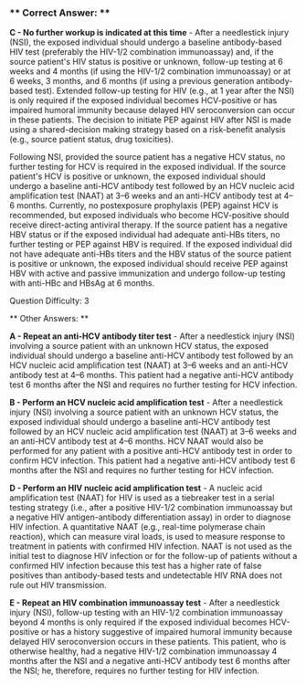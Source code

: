 ### ** Correct Answer: **

**C - No further workup is indicated at this time** - After a needlestick injury (NSI), the exposed individual should undergo a baseline antibody-based HIV test (preferably the HIV-1/2 combination immunoassay) and, if the source patient's HIV status is positive or unknown, follow-up testing at 6 weeks and 4 months (if using the HIV-1/2 combination immunoassay) or at 6 weeks, 3 months, and 6 months (if using a previous generation antibody-based test). Extended follow-up testing for HIV (e.g., at 1 year after the NSI) is only required if the exposed individual becomes HCV-positive or has impaired humoral immunity because delayed HIV seroconversion can occur in these patients. The decision to initiate PEP against HIV after NSI is made using a shared-decision making strategy based on a risk-benefit analysis (e.g., source patient status, drug toxicities).

Following NSI, provided the source patient has a negative HCV status, no further testing for HCV is required in the exposed individual. If the source patient's HCV is positive or unknown, the exposed individual should undergo a baseline anti-HCV antibody test followed by an HCV nucleic acid amplification test (NAAT) at 3–6 weeks and an anti-HCV antibody test at 4–6 months. Currently, no postexposure prophylaxis (PEP) against HCV is recommended, but exposed individuals who become HCV-positive should receive direct-acting antiviral therapy. If the source patient has a negative HBV status or if the exposed individual had adequate anti-HBs titers, no further testing or PEP against HBV is required. If the exposed individual did not have adequate anti-HBs titers and the HBV status of the source patient is positive or unknown, the exposed individual should receive PEP against HBV with active and passive immunization and undergo follow-up testing with anti-HBc and HBsAg at 6 months.

Question Difficulty: 3

** Other Answers: **

**A - Repeat an anti-HCV antibody titer test** - After a needlestick injury (NSI) involving a source patient with an unknown HCV status, the exposed individual should undergo a baseline anti-HCV antibody test followed by an HCV nucleic acid amplification test (NAAT) at 3–6 weeks and an anti-HCV antibody test at 4–6 months. This patient had a negative anti-HCV antibody test 6 months after the NSI and requires no further testing for HCV infection.

**B - Perform an HCV nucleic acid amplification test** - After a needlestick injury (NSI) involving a source patient with an unknown HCV status, the exposed individual should undergo a baseline anti-HCV antibody test followed by an HCV nucleic acid amplification test (NAAT) at 3–6 weeks and an anti-HCV antibody test at 4–6 months. HCV NAAT would also be performed for any patient with a positive anti-HCV antibody test in order to confirm HCV infection. This patient had a negative anti-HCV antibody test 6 months after the NSI and requires no further testing for HCV infection.

**D - Perform an HIV nucleic acid amplification test** - A nucleic acid amplification test (NAAT) for HIV is used as a tiebreaker test in a serial testing strategy (i.e., after a positive HIV-1/2 combination immunoassay but a negative HIV antigen-antibody differentiation assay) in order to diagnose HIV infection. A quantitative NAAT (e.g., real-time polymerase chain reaction), which can measure viral loads, is used to measure response to treatment in patients with confirmed HIV infection. NAAT is not used as the initial test to diagnose HIV infection or for the follow-up of patients without a confirmed HIV infection because this test has a higher rate of false positives than antibody-based tests and undetectable HIV RNA does not rule out HIV transmission.

**E - Repeat an HIV combination immunoassay test** - After a needlestick injury (NSI), follow-up testing with an HIV-1/2 combination immunoassay beyond 4 months is only required if the exposed individual becomes HCV-positive or has a history suggestive of impaired humoral immunity because delayed HIV seroconversion occurs in these patients. This patient, who is otherwise healthy, had a negative HIV-1/2 combination immunoassay 4 months after the NSI and a negative anti-HCV antibody test 6 months after the NSI; he, therefore, requires no further testing for HIV infection.

